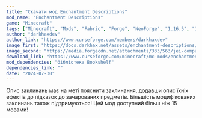 ```yaml
---
title: "Скачати мод Enchantment Descriptions"
mod_name: "Enchantment Descriptions"
game: "Minecraft"
tags: ["Minecraft", "Mods", "Fabric", "Forge", "NeoForge", "1.16.5", "1.20.1", "1.20.2", "1.20.4", "1.20.6", "1.21.1", "1.21.3", "1.21.4", "1.21.5"]
author: "darkhaxdev"
author_link: "https://www.curseforge.com/members/darkhaxdev"
image_first: "https://docs.darkhax.net/assets/enchantment-descriptions/enchanted_item.png"
image_second: "https://media.forgecdn.net/attachments/333/563/jei-compatible.png"
download_link: "https://www.curseforge.com/minecraft/mc-mods/enchantment-descriptions/files/all?page=1&pageSize=20"
mod_dependencies: "бібліотека Bookshelf"
dependencies_link: ""
date: "2024-07-30"
---
```


Опис заклинань має на меті пояснити заклинання, додавши опис їхніх ефектів до підказок до зачарованих предметів. Більшість модифікованих заклинань також підтримуються! Цей мод доступний більш ніж 15 мовами!
